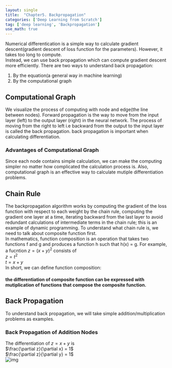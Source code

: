 ```yaml
---
layout: single
title:  "Chapter5. Backpropagation"
categories: ['Deep Learning from Scratch']
tag: ['deep learning', 'Backpropagation']
use_math: true
---
```


Numerical differentication is a simple way to calculate gradient descent(gradient descent of loss function for the parameters). 
However, it takes too long to compute.  
Instead, we can use back propagation which can compute gradient descent more efficiently. 
There are two ways to understand back propagation:  
1. By the equation(a general way in machine learning)  
2. By the computational graph  

## Computational Graph
We visualize the process of computing with node and edge(the line between nodes).
Forward propagation is the way to move from the input layer (left) to the output layer (right) in the neural network. 
The process of moving from the right to left i.e backward from the output to the input layer is called the back propagation. 
back propagation is important when calculating differentiation.  

### Advantages of Computational Graph
Since each node contains simple calculation, we can make the computing simpler no matter how complicated the calculation process is.
Also, computational graph is an effective way to calculate mutiple differentiation problems.

## Chain Rule
The backpropagation algorithm works by computing the gradient of the loss function with respect to each weight by the chain rule, computing the gradient one layer at a time, iterating backward from the last layer to avoid redundant calculations of intermediate terms in the chain rule; this is an example of dynamic programming. To understand what chain rule is, we need to talk about composite function first.  
In mathematics, function composition is an operation that takes two functions f and g and produces a function h such that h(x) = g.
For example, a fucntion  $z = (x+y)^2$ consists of  
$z = t^2$  
$t = x + y$  
In short, we can define function composition:
#### the differentiation of composite function can be expressed with mutiplication of functions that compose the composite function.

## Back Propagation
To understand back propagation, we will take simple addition/multiplication problems as examples.

### Back Propagation of Addition Nodes
The differentiation of $z = x + y$ is  
$\frac{\partial z}{\partial x} = 1$  
$\frac{\partial z}{\partial y} = 1$  
![img](https://user-images.githubusercontent.com/69702946/157623124-43f67d10-e40e-4863-bb7a-453335737324.png)  




